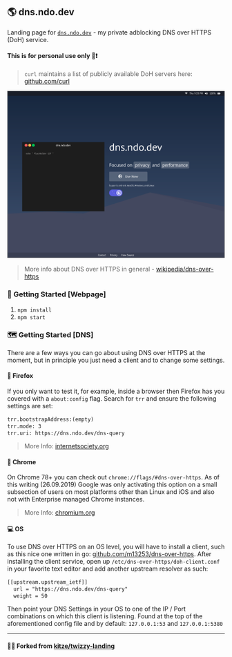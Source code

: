 ## 🌎 dns.ndo.dev

Landing page for [`dns.ndo.dev`](https://dns.ndo.dev) - my private adblocking DNS over HTTPS (DoH) service.

#### This is for personal use only 👨❗

> `curl` maintains a list of publicly available DoH servers here: [github.com/curl](https://github.com/curl/curl/wiki/DNS-over-HTTPS)

![Screenshot](screenshot.png)

> More info about DNS over HTTPS in general - [wikipedia/dns-over-https](https://en.wikipedia.org/wiki/DNS_over_HTTPS)

### 📄 Getting Started [Webpage]

1. `npm install`
2. `npm start`

### 🗺️ Getting Started [DNS]

There are a few ways you can go about using DNS over HTTPS at the moment, but in principle you just need a client and to change some settings. 

#### 🦊 Firefox

If you only want to test it, for example, inside a browser then Firefox has you covered with a `about:config` flag. Search for `trr` and ensure the following settings are set:

```
trr.bootstrapAddress:(empty)
trr.mode: 3
trr.uri: https://dns.ndo.dev/dns-query
```

> More Info: [internetsociety.org](https://www.internetsociety.org/blog/2018/12/dns-privacy-support-in-mozilla-firefox/)

#### 💾 Chrome

On Chrome 78+ you can check out `chrome://flags/#dns-over-https`. As of this writing (26.09.2019) Google was only activating this option on a small subsection of users on most platforms other than Linux and iOS and also not with Enterprise managed Chrome instances. 

> More Info: [chromium.org](https://www.chromium.org/developers/dns-over-https)

#### 💻 OS

To use DNS over HTTPS on an OS level, you will have to install a client, such as this nice one written in go: [github.com/m13253/dns-over-https](https://github.com/m13253/dns-over-https). After installing the client service, open up `/etc/dns-over-https/doh-client.conf` in your favorite text editor and add another upstream resolver as such: 

```
[[upstream.upstream_ietf]]
  url = "https://dns.ndo.dev/dns-query"
  weight = 50
```
Then point your DNS Settings in your OS to one of the IP / Port combinations on which this client is listening. Found at the top of the aforementioned config file and by default: `127.0.0.1:53` and `127.0.0.1:5380`



---

#### 🙋‍♂️ Forked from [kitze/twizzy-landing](https://github.com/kitze/twizzy-landing)  
